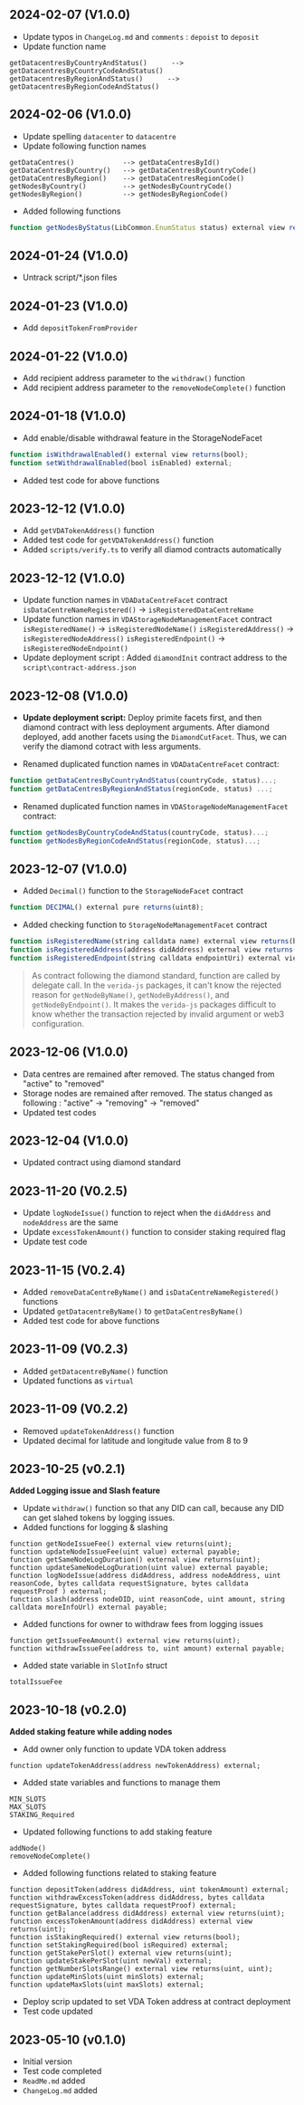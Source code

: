 2024-02-07 (V1.0.0)
-------------------
- Update typos in `ChangeLog.md` and `comments` : `depoist` to `deposit`
- Update function name
```
getDatacentresByCountryAndStatus()      --> getDatacentresByCountryCodeAndStatus()
getDatacentresByRegionAndStatus()      --> getDatacentresByRegionCodeAndStatus()
```

2024-02-06 (V1.0.0)
-------------------
- Update spelling `datacenter` to `datacentre`
- Update following function names
```
getDataCentres()            --> getDataCentresById()
getDataCentresByCountry()   --> getDataCentresByCountryCode()
getDataCentresByRegion()    --> getDataCentresRegionCode()
getNodesByCountry()         --> getNodesByCountryCode()
getNodesByRegion()          --> getNodesByRegionCode()
```
- Added following functions
```ts
function getNodesByStatus(LibCommon.EnumStatus status) external view returns(LibStorageNode.StorageNode[] memory);
```

2024-01-24 (V1.0.0)
-------------------
- Untrack script/*.json files

2024-01-23 (V1.0.0)
-------------------
- Add `depositTokenFromProvider`

2024-01-22 (V1.0.0)
-------------------
- Add recipient address parameter to the `withdraw()` function
- Add recipient address parameter to the `removeNodeComplete()` function

2024-01-18 (V1.0.0)
-------------------
- Add enable/disable withdrawal feature in the StorageNodeFacet
```ts
function isWithdrawalEnabled() external view returns(bool);
function setWithdrawalEnabled(bool isEnabled) external;
```
- Added test code for above functions

2023-12-12 (V1.0.0)
-------------------
- Add `getVDATokenAddress()` function
- Added test code for `getVDATokenAddress()` function
- Added `scripts/verify.ts` to verify all diamod contracts automatically

2023-12-12 (V1.0.0)
-------------------
- Update function names in `VDADataCentreFacet` contract
    `isDataCentreNameRegistered()` -> `isRegisteredDataCentreName`
- Update function names in `VDAStorageNodeManagementFacet` contract
    `isRegisteredName()` -> `isRegisteredNodeName()`
    `isRegisteredAddress()` -> `isRegisteredNodeAddress()`
    `isRegisteredEndpoint()` -> `isRegisteredNodeEndpoint()`
- Update deployment script : Added `diamondInit` contract address to the `script\contract-address.json`

2023-12-08 (V1.0.0)
-------------------
- **Update deployment script:**
    Deploy primite facets first, and then diamond contract with less deployment arguments. After diamond deployed, add another facets using the `DiamondCutFacet`. Thus, we can verify the diamond cotract with less arguments.

- Renamed duplicated function names in `VDADataCentreFacet` contract:
```ts
function getDataCentresByCountryAndStatus(countryCode, status)...;
function getDataCentresByRegionAndStatus(regionCode, status) ...;
```
- Renamed duplicated function names in `VDAStorageNodeManagementFacet` contract:
```ts
function getNodesByCountryCodeAndStatus(countryCode, status)...;
function getNodesByRegionCodeAndStatus(regionCode, status)...;
```

2023-12-07 (V1.0.0)
-------------------
- Added `Decimal()` function to the `StorageNodeFacet` contract
```ts
function DECIMAL() external pure returns(uint8);
```
- Added checking function to `StorageNodeManagementFacet` contract
```ts
function isRegisteredName(string calldata name) external view returns(bool);
function isRegisteredAddress(address didAddress) external view returns(bool);
function isRegisteredEndpoint(string calldata endpointUri) external view returns(bool);
```
> As contract following the diamond standard, function are called by delegate call. In the `verida-js` packages, it can't know the rejected reason for `getNodeByName()`, `getNodeByAddress()`, and `getNodeByEndpoint()`. It makes the `verida-js` packages difficult to know whether the transaction rejected by invalid argument or web3 configuration.

2023-12-06 (V1.0.0)
-------------------
- Data centres are remained after removed. The status changed from "active" to "removed"
- Storage nodes are remained after removed. The status changed as following : "active" -> "removing" -> "removed"
- Updated test codes

2023-12-04 (V1.0.0)
-------------------
- Updated contract using diamond standard

2023-11-20 (V0.2.5)
-------------------
- Update `logNodeIssue()` function to reject when the `didAddress` and `nodeAddress` are the same
- Update `excessTokenAmount()` function to consider staking required flag
- Update test code

2023-11-15 (V0.2.4)
-------------------
- Added `removeDataCentreByName()` and `isDataCentreNameRegistered()` functions
- Updated `getDatacentreByName()` to `getDataCentresByName()`
- Added test code for above functions

2023-11-09 (V0.2.3)
-------------------
- Added `getDatacentreByName()` function
- Updated functions as `virtual`

2023-11-09 (V0.2.2)
-------------------
- Removed `updateTokenAddress()` function
- Updated decimal for latitude and longitude value from 8 to 9

2023-10-25 (v0.2.1)
-------------------
**Added Logging issue and Slash feature**
- Update `withdraw()` function so that any DID can call, because any DID can get slahed tokens by logging issues.
- Added functions for logging & slashing
```
function getNodeIssueFee() external view returns(uint);
function updateNodeIssueFee(uint value) external payable;
function getSameNodeLogDuration() external view returns(uint);
function updateSameNodeLogDuration(uint value) external payable;
function logNodeIssue(address didAddress, address nodeAddress, uint reasonCode, bytes calldata requestSignature, bytes calldata requestProof ) external;
function slash(address nodeDID, uint reasonCode, uint amount, string calldata moreInfoUrl) external payable;
```
- Added functions for owner to withdraw fees from logging issues
```
function getIssueFeeAmount() external view returns(uint);
function withdrawIssueFee(address to, uint amount) external payable;
```

- Added state variable in `SlotInfo` struct
```
totalIssueFee
```

2023-10-18 (v0.2.0)
-------------------
**Added staking feature while adding nodes**
- Add owner only function to update VDA token address
```
function updateTokenAddress(address newTokenAddress) external;
```
- Added state variables and functions to manage them
```
MIN_SLOTS
MAX_SLOTS
STAKING_Required
```
- Updated following functions to add staking feature
```
addNode()
removeNodeComplete()
```
- Added following functions related to staking feature
```
function depositToken(address didAddress, uint tokenAmount) external;
function withdrawExcessToken(address didAddress, bytes calldata requestSignature, bytes calldata requestProof) external;
function getBalance(address didAddress) external view returns(uint);
function excessTokenAmount(address didAddress) external view returns(uint);
function isStakingRequired() external view returns(bool);
function setStakingRequired(bool isRequired) external;
function getStakePerSlot() external view returns(uint);
function updateStakePerSlot(uint newVal) external;
function getNumberSlotsRange() external view returns(uint, uint);
function updateMinSlots(uint minSlots) external;
function updateMaxSlots(uint maxSlots) external;
```
- Deploy scrip updated to set VDA Token address at contract deployment
- Test code updated


2023-05-10 (v0.1.0)
-------------------
- Initial version
- Test code completed
- `ReadMe.md` added
- `ChangeLog.md` added